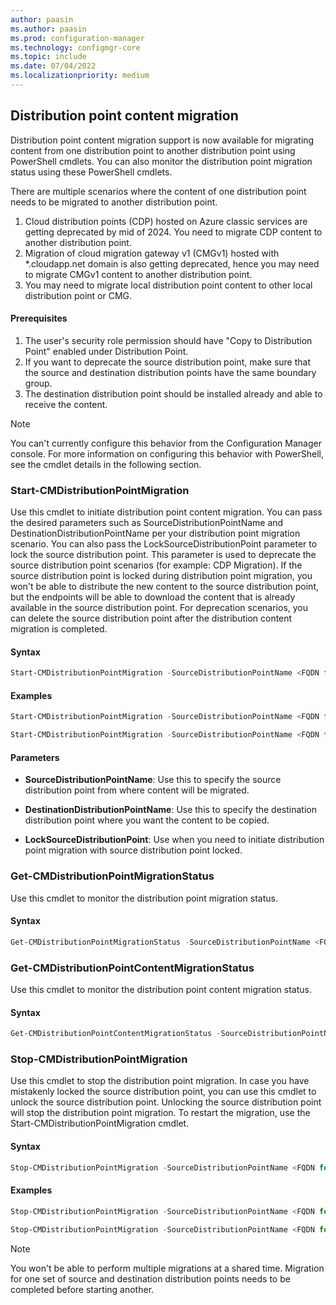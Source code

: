 ```yaml
---
author: paasin
ms.author: paasin
ms.prod: configuration-manager
ms.technology: configmgr-core
ms.topic: include
ms.date: 07/04/2022
ms.localizationpriority: medium
---
```


## <a name="bkmk_dpconmig"></a> Distribution point content migration
<!--10928371-->
Distribution point content migration support is now available for migrating content from one distribution point to another distribution point using PowerShell cmdlets. You can also monitor the distribution point migration status using these PowerShell cmdlets. 

There are multiple scenarios where the content of one distribution point needs to be migrated to another distribution point. 
1) Cloud distribution points (CDP) hosted on Azure classic services are getting deprecated by mid of 2024. You need to migrate CDP content to another distribution point.
2) Migration of cloud migration gateway v1 (CMGv1) hosted with *.cloudapp.net domain is also getting deprecated, hence you may need to migrate CMGv1 content to another distribution point.
3) You may need to migrate local distribution point content to other local distribution point or CMG. 

#### Prerequisites

1) The user's security role permission should have "Copy to Distribution Point" enabled under Distribution Point.
2) If you want to deprecate the source distribution point, make sure that the source and destination distribution points have the same boundary group.
3) The destination distribution point should be installed already and able to receive the content. 

> [!NOTE]
> You can't currently configure this behavior from the Configuration Manager console. For more information on configuring this behavior with PowerShell, see the cmdlet details in the following section. 

### Start-CMDistributionPointMigration 

Use this cmdlet to initiate distribution point content migration. You can pass the desired parameters such as SourceDistributionPointName and DestinationDistributionPointName per your distribution point migration scenario. 
You can also pass the LockSourceDistributionPoint parameter to lock the source distribution point. This parameter is used to deprecate the source distribution point scenarios (for example: CDP Migration). If the source distribution point is locked during distribution point migration, you won't be able to distribute the new content to the source distribution point, but the endpoints will be able to download the content that is already available in the source distribution point. 
For deprecation scenarios, you can delete the source distribution point after the distribution content migration is completed.  

#### Syntax

```powershell
Start-CMDistributionPointMigration -SourceDistributionPointName <FQDN for source distribution point> -DestinationDistributionPointName <FQDN for destination distribution point> 
```

#### Examples

```powershell
Start-CMDistributionPointMigration -SourceDistributionPointName <FQDN for source distribution point> -DestinationDistributionPointName <FQDN for destination distribution point> -LockSourceDistributionPoint  

Start-CMDistributionPointMigration -SourceDistributionPointName <FQDN for source distribution point> -DestinationDistributionPointName <FQDN for destination distribution point> 
```

#### Parameters

- **SourceDistributionPointName**: Use this to specify the source distribution point from where content will be migrated.

- **DestinationDistributionPointName**: Use this to specify the destination distribution point where you want the content to be copied.

- **LockSourceDistributionPoint**: Use when you need to initiate distribution point migration with source distribution point locked. 


### Get-CMDistributionPointMigrationStatus 

Use this cmdlet to monitor the distribution point migration status.

#### Syntax

```powershell
Get-CMDistributionPointMigrationStatus -SourceDistributionPointName <FQDN for source distribution point> -DestinationDistributionPointName <FQDN for destination distribution point> 
```

### Get-CMDistributionPointContentMigrationStatus 

Use this cmdlet to monitor the distribution point content migration status.

#### Syntax

```powershell
Get-CMDistributionPointContentMigrationStatus -SourceDistributionPointName <FQDN for source distribution point> -DestinationDistributionPointName <FQDN for destination distribution point>
```

### Stop-CMDistributionPointMigration 

Use this cmdlet to stop the distribution point migration. In case you have mistakenly locked the source distribution point, you can use this cmdlet to unlock the source distribution point. Unlocking the source distribution point will stop the distribution point migration. To restart the migration, use the Start-CMDistributionPointMigration cmdlet.

#### Syntax

```powershell
Stop-CMDistributionPointMigration -SourceDistributionPointName <FQDN for source distribution point> -DestinationDistributionPointName <FQDN for destination distribution point> 
```

#### Examples

```powershell
Stop-CMDistributionPointMigration -SourceDistributionPointName <FQDN for source distribution point> -DestinationDistributionPointName <FQDN for destination distribution point> -LockSourceDistributionPoint  

Stop-CMDistributionPointMigration -SourceDistributionPointName <FQDN for source distribution point> -DestinationDistributionPointName <FQDN for destination distribution point> 
```

> [!NOTE]
> You won't be able to perform multiple migrations at a shared time. Migration for one set of source and destination distribution points needs to be completed before starting another.


